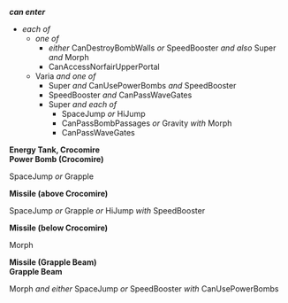﻿***can enter***

- *each of*
  - *one of*
    - *either* CanDestroyBombWalls *or* SpeedBooster *and also* Super *and* Morph
    - CanAccessNorfairUpperPortal
  - Varia *and one of*
    - Super *and* CanUsePowerBombs *and* SpeedBooster
    - SpeedBooster *and* CanPassWaveGates
    - Super *and each of*
      - SpaceJump *or* HiJump
      - CanPassBombPassages *or* Gravity *with* Morph
      - CanPassWaveGates

**Energy Tank, Crocomire**  
**Power Bomb (Crocomire)**

SpaceJump *or* Grapple

**Missile (above Crocomire)**

SpaceJump *or* Grapple *or* HiJump *with* SpeedBooster

**Missile (below Crocomire)**

Morph

**Missile (Grapple Beam)**  
**Grapple Beam**

Morph *and either* SpaceJump *or* SpeedBooster *with* CanUsePowerBombs
